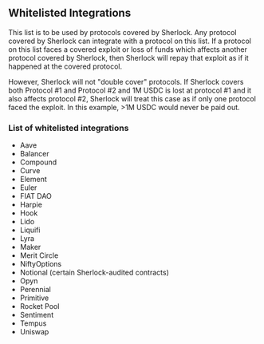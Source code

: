 ## Whitelisted Integrations
This list is to be used by protocols covered by Sherlock. Any protocol covered by Sherlock can integrate with a protocol on this list. If a protocol on this list faces a covered exploit or loss of funds which affects another protocol covered by Sherlock, then Sherlock will repay that exploit as if it happened at the covered protocol. 

However, Sherlock will not "double cover" protocols. If Sherlock covers both Protocol #1 and Protocol #2 and 1M USDC is lost at protocol #1 and it also affects protocol #2, Sherlock will treat this case as if only one protocol faced the exploit. In this example, >1M USDC would never be paid out. 

### List of whitelisted integrations

- Aave
- Balancer
- Compound
- Curve
- Element
- Euler
- FIAT DAO
- Harpie
- Hook
- Lido
- Liquifi
- Lyra
- Maker
- Merit Circle
- NiftyOptions
- Notional (certain Sherlock-audited contracts)
- Opyn
- Perennial
- Primitive
- Rocket Pool
- Sentiment
- Tempus
- Uniswap
